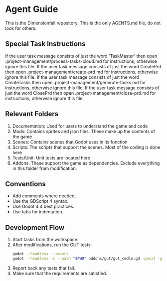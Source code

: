 # Agent Guide

This is the Dimensionfall repository.
This is the only AGENTS.md file, do not look for others.

## Special Task Instructions
If the user task message consists of just the word 'TaskMaster' then open .project-management/process-tasks-cloud.md for instructions, otherwise ignore this file.
If the user task message consists of just the word
CreatePrd then open .project-management/create-prd.md for instructions, otherwise ignore this file.
If the user task message consists of just the word CreateTasks then open .project-management/generate-tasks.md for instructions, otherwise ignore this file.
If the user task message consists of just the word ClosePrd then open .project-management/close-prd.md for instructions, otherwise ignore this file.

## Relevant Folders
1. Documentation: Used for users to understand the game and code
2. Mods: Contains sprites and json files. These make up the contents of the game
3. Scenes: Contains scenes that Godot uses in its function
4. Scripts: The scripts that support the scenes. Most of the coding is done here
5. Tests/Unit: Unit tests are located here
6. Addons: These support the game as dependencies. Exclude everything in this folder from modification.

## Conventions
-  Add comments where needed.
-  Use the GDScript 4 syntax.
-  Use Godot 4.4 best practices.
-  Use tabs for indentation.

## Development Flow
1. Start tasks from the workspace.
2. After modifications, run the GUT tests:
   ```bash
   godot --headless --import
   godot --headless -s --path "$PWD" addons/gut/gut_cmdln.gd -gexit -gdir=res://Tests/Unit
   ```
3. Report back any tests that fail.
4. Make sure that the requirements are satisfied.
